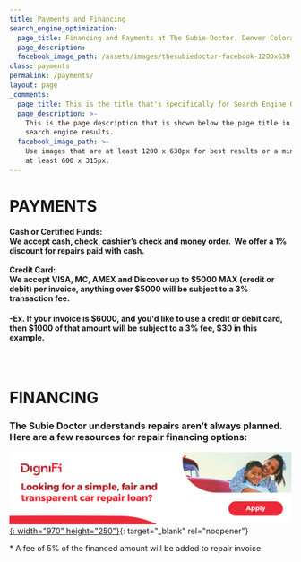 ```yaml
---
title: Payments and Financing
search_engine_optimization:
  page_title: Financing and Payments at The Subie Doctor, Denver Colorado
  page_description:
  facebook_image_path: /assets/images/thesubiedoctor-facebook-1200x630.png
class: payments
permalink: /payments/
layout: page
_comments:
  page_title: This is the title that's specifically for Search Engine Optimization.
  page_description: >-
    This is the page description that is shown below the page title in the
    search engine results.
  facebook_image_path: >-
    Use images that are at least 1200 x 630px for best results or a minimum of
    at least 600 x 315px.
---
```

# PAYMENTS

#### Cash or Certified Funds:<br>We accept cash, check, cashier’s check and money order. &nbsp;We offer a 1% discount for repairs paid with cash.&nbsp;<br><br>Credit Card:<br>We accept VISA, MC, AMEX and Discover up to $5000 MAX (credit or debit) per invoice, anything over $5000 will be subject to a 3% transaction fee.

#### \-Ex. If your invoice is $6000, and you'd like to use a credit or debit card, then $1000 of that amount will be subject to a 3% fee, $30 in this example.<br>

### &nbsp;

# FINANCING

### The Subie Doctor understands repairs aren’t always planned. Here are a few resources for repair financing options:

[![](/assets/images/webbanner-970x250-billboard.jpg){: width="970" height="250"}](https://app.dignifi.com/campaigns/845?d_id=6926&amp;utm_campaign=845-independent-partner&amp;utm_source=thesubiedoctor.com&amp;utm_medium=web&amp;utm_content=banner-d6926){: target="_blank" rel="noopener"}

\* A fee of 5% of the financed amount will be added to repair invoice